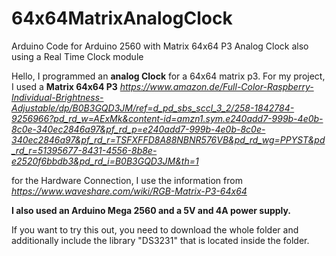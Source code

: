 # 64x64MatrixAnalogClock
Arduino Code for Arduino 2560 with Matrix 64x64 P3 Analog Clock also using a Real Time Clock module

Hello,
I programmed an **analog Clock** for a 64x64 matrix p3. 
For my project, I used a **Matrix 64x64 P3** 
_https://www.amazon.de/Full-Color-Raspberry-Individual-Brightness-Adjustable/dp/B0B3GQD3JM/ref=d_pd_sbs_sccl_3_2/258-1842784-9256966?pd_rd_w=AExMk&content-id=amzn1.sym.e240add7-999b-4e0b-8c0e-340ec2846a97&pf_rd_p=e240add7-999b-4e0b-8c0e-340ec2846a97&pf_rd_r=TSFXFFD8A88NBNR576VB&pd_rd_wg=PPYST&pd_rd_r=51395677-8431-4556-8b8e-e2520f6bbdb3&pd_rd_i=B0B3GQD3JM&th=1_ 

for the Hardware Connection, I use the information from 
_https://www.waveshare.com/wiki/RGB-Matrix-P3-64x64_

**I also used an Arduino Mega 2560 and a 5V and 4A power supply.**

If you want to try this out, you need to download the whole folder and additionally include the library "DS3231" that is located inside the folder.
